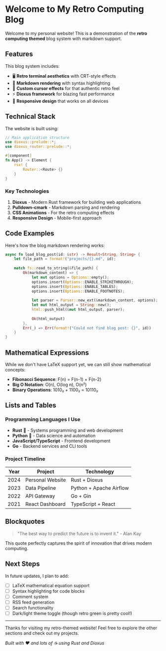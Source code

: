 # Welcome to My Retro Computing Blog

Welcome to my personal website! This is a demonstration of the **retro computing themed** blog system with markdown support.

## Features

This blog system includes:

- 🖥️ **Retro terminal aesthetics** with CRT-style effects
- 📝 **Markdown rendering** with syntax highlighting
- 🎨 **Custom cursor effects** for that authentic retro feel
- ⚡ **Dioxus framework** for blazing fast performance
- 📱 **Responsive design** that works on all devices

## Technical Stack

The website is built using:

```rust
// Main application structure
use dioxus::prelude::*;
use dioxus_router::prelude::*;

#[component]
fn App() -> Element {
    rsx! {
        Router::<Route> {}
    }
}
```

### Key Technologies

1. **Dioxus** - Modern Rust framework for building web applications
2. **Pulldown-cmark** - Markdown parsing and rendering
3. **CSS Animations** - For the retro computing effects
4. **Responsive Design** - Mobile-first approach

## Code Examples

Here's how the blog markdown rendering works:

```rust
async fn load_blog_post(id: &str) -> Result<String, String> {
    let file_path = format!("projects/{}.md", id);
    
    match fs::read_to_string(&file_path) {
        Ok(markdown_content) => {
            let mut options = Options::empty();
            options.insert(Options::ENABLE_STRIKETHROUGH);
            options.insert(Options::ENABLE_TABLES);
            options.insert(Options::ENABLE_FOOTNOTES);
            
            let parser = Parser::new_ext(&markdown_content, options);
            let mut html_output = String::new();
            html::push_html(&mut html_output, parser);
            
            Ok(html_output)
        },
        Err(_) => Err(format!("Could not find blog post: {}", id))
    }
}
```

## Mathematical Expressions

While we don't have LaTeX support yet, we can still show mathematical concepts:

- **Fibonacci Sequence**: F(n) = F(n-1) + F(n-2)
- **Big O Notation**: O(n), O(log n), O(n²)
- **Binary Operations**: 1010₂ + 1100₂ = 10110₂

## Lists and Tables

### Programming Languages I Use

- **Rust** 🦀 - Systems programming and web development
- **Python** 🐍 - Data science and automation
- **JavaScript/TypeScript** - Frontend development
- **Go** - Backend services and CLI tools

### Project Timeline

| Year | Project | Technology |
|------|---------|------------|
| 2024 | Personal Website | Rust + Dioxus |
| 2023 | Data Pipeline | Python + Apache Airflow |
| 2022 | API Gateway | Go + Gin |
| 2021 | React Dashboard | TypeScript + React |

## Blockquotes

> "The best way to predict the future is to invent it." - Alan Kay

This quote perfectly captures the spirit of innovation that drives modern computing.

## Next Steps

In future updates, I plan to add:

- [ ] LaTeX mathematical equation support
- [ ] Syntax highlighting for code blocks
- [ ] Comment system
- [ ] RSS feed generation
- [ ] Search functionality
- [ ] Dark/light theme toggle (though retro green is pretty cool!)

---

Thanks for visiting my retro-themed website! Feel free to explore the other sections and check out my projects.

*Built with ❤️ and lots of ☕ using Rust and Dioxus*